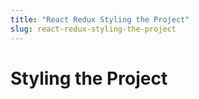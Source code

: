 ```yaml
---
title: "React Redux Styling the Project"
slug: react-redux-styling-the-project
---
```


# Styling the Project

